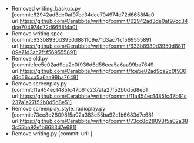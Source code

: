 - Removed writing_backup.py [commit:62942ad3de0af97cc34dce704974d72d6658f4a0 url:https://github.com/Cerabbite/writing/commit/62942ad3de0af97cc34dce704974d72d6658f4a0]
- Remove writing.spec [commit:633b8930d3950d881109e71d3ac7fcf569555891 url:https://github.com/Cerabbite/writing/commit/633b8930d3950d881109e71d3ac7fcf569555891]
- Remove old.py [commit:fce5e02ad9ca2c0f936d6d56cca5a6aa99ba7649 url:https://github.com/Cerabbite/writing/commit/fce5e02ad9ca2c0f936d6d56cca5a6aa99ba7649]
- Remove screenplay.py [commit:11a454ec1485fc47b61c237a1a27f52b0d5d8e51 url:https://github.com/Cerabbite/writing/commit/11a454ec1485fc47b61c237a1a27f52b0d5d8e51]
- Remove screenplay_style_radioplay.py [commit:73cc8d28098f5a02a383c55ba92e1b6683d7e681 url:https://github.com/Cerabbite/writing/commit/73cc8d28098f5a02a383c55ba92e1b6683d7e681]
- Remove writing.py [commit: url: ]
